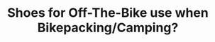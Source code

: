 ---
layout: community
category: community
title: "Shoes for Off-The-Bike use when Bikepacking/Camping?"
description: " Hi I'm looking for recommendations for easy to pack footwear that I can use in the evenings on a mountain bike backing trip. This would be for walking to the pub etc.  I’m tempted by the barefoot shoes. On a cold wet evening in Aviemore I’d rather not be wearing sandals"
isTopLevel: false
isSingleLevel: false
isArticle: false
datePublished: 2022-06-19 13:57:00 +0300
dateModified: 2022-06-19 13:57:00 +0300
published: false
---